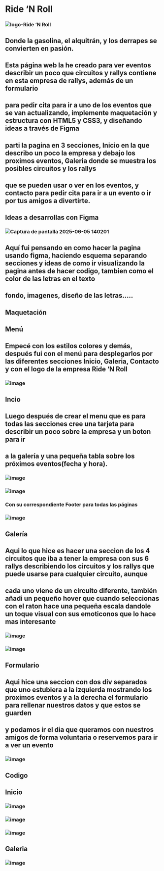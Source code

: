 # Ride ‘N Roll
### ![logo-Ride ‘N Roll](https://github.com/user-attachments/assets/fef1b515-e8e4-4794-8730-a33bbd9ef4ad)
## Donde la gasolina, el alquitrán, y los derrapes se convierten en pasión.
## Esta página web la he creado para ver eventos describir un poco que circuitos y rallys contiene en esta empresa de rallys, además de un formulario 
## para pedir cita para ir a uno de los eventos que se van actualizando, implemente maquetación y estructura con HTML5 y CSS3, y diseñando ideas a través de Figma
## parti la pagina en 3 secciones, Inicio en la que describo un poco la empresa y debajo los proximos eventos, Galeria donde se muestra los posibles circuitos y los rallys
## que se pueden usar o ver en los eventos, y contacto para pedir cita para ir a un evento o ir por tus amigos a divertirte.

## Ideas a desarrollas con Figma
### ![Captura de pantalla 2025-06-05 140201](https://github.com/user-attachments/assets/c48acde1-941d-4279-8484-5a900c407fdf)
## Aquí fui pensando en como hacer la pagina usando figma, haciendo esquema separando secciones y ideas de como ir visualizando la pagina antes de hacer codigo, tambien como el color de las letras en el texto
## fondo, imagenes, diseño de las letras.....

## Maquetación
## Menú
## Empecé con los estilos colores y demás, después fui con el menú para desplegarlos por las diferentes secciones Inicio, Galeria, Contacto y con el logo de la empresa Ride ‘N Roll
### ![image](https://github.com/user-attachments/assets/7a7620f6-77d3-4fbd-b4bb-4a343165f4dc)

## Incio
## Luego después de crear el menu que es para todas las secciones cree una tarjeta para describir un poco sobre la empresa y un boton para ir
## a la galería y una pequeña tabla sobre los próximos eventos(fecha y hora).
### ![image](https://github.com/user-attachments/assets/e4cd588d-ec40-4c6e-9726-5457572499c4)
### ![image](https://github.com/user-attachments/assets/4d3b2aba-e622-4b60-bb0a-7fcaae081599)

### Con su correspondiente Footer para todas las páginas
### ![image](https://github.com/user-attachments/assets/c81e726a-d52d-4bc1-8d66-7cd9f754bd1a)

## Galería
## Aqui lo que hice es hacer una seccion de los 4 circuitos que iba a tener la empresa con sus 6 rallys describiendo los circuitos y los rallys que puede usarse para cualquier circuito, aunque
## cada uno viene de un circuito diferente, también añadi un pequeño hover que cuando seleccionas con el raton hace una pequeña escala dandole un toque visual con sus emoticonos que lo hace mas interesante
### ![image](https://github.com/user-attachments/assets/47baa567-4593-4e37-9159-92ec4115ded5)
### ![image](https://github.com/user-attachments/assets/bb8cbc3f-c98b-4972-bc5f-b1c8c4217619)

## Formulario
## Aqui hice una seccion con dos div separados que uno estubiera a la izquierda mostrando los proximos eventos y a la derecha el formulario para rellenar nuestros datos y que estos se guarden
## y podamos ir el dia que queramos con nuestros amigos de forma voluntaria o reservemos para ir a ver un evento
### ![image](https://github.com/user-attachments/assets/d617f52e-8132-4967-a2fa-0b3b626778f9)

## Codigo
## Inicio
### ![image](https://github.com/user-attachments/assets/5c90e800-cd27-4ab4-a120-cdf267cbb562)
### ![image](https://github.com/user-attachments/assets/03516a82-32f4-433f-9882-780de81baf00)
### ![image](https://github.com/user-attachments/assets/4c39b049-0c13-4a35-b98c-a288f35173b2)

## Galeria
### ![image](https://github.com/user-attachments/assets/93f0f029-9ce4-41e2-9fec-722a4939ffa9)


